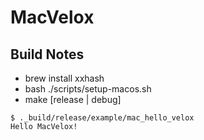 # MacVelox

## Build Notes

- brew install xxhash
- bash ./scripts/setup-macos.sh
- make [release | debug]
```Shell
$ ._build/release/example/mac_hello_velox
Hello MacVelox!
```

